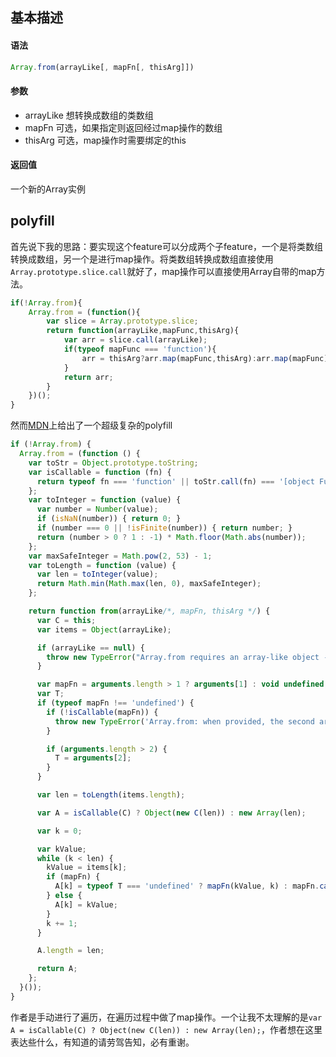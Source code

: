 ## 基本描述

#### 语法

```javascript
Array.from(arrayLike[, mapFn[, thisArg]])
```

#### 参数

* arrayLike 想转换成数组的类数组
* mapFn 可选，如果指定则返回经过map操作的数组
* thisArg 可选，map操作时需要绑定的this

#### 返回值

一个新的Array实例

## polyfill

首先说下我的思路：要实现这个feature可以分成两个子feature，一个是将类数组转换成数组，另一个是进行map操作。将类数组转换成数组直接使用```Array.prototype.slice.call```就好了，map操作可以直接使用Array自带的map方法。


```javascript
if(!Array.from){
	Array.from = (function(){
		var slice = Array.prototype.slice;
		return function(arrayLike,mapFunc,thisArg){
			var arr = slice.call(arrayLike);
			if(typeof mapFunc === 'function'){
				arr = thisArg?arr.map(mapFunc,thisArg):arr.map(mapFunc);
			}
			return arr;
		}
	})();
}
```

然而[MDN](https://developer.mozilla.org/zh-CN/docs/Web/JavaScript/Reference/Global_Objects/Array/from)上给出了一个超级复杂的polyfill


```javascript
if (!Array.from) {
  Array.from = (function () {
    var toStr = Object.prototype.toString;
    var isCallable = function (fn) {
      return typeof fn === 'function' || toStr.call(fn) === '[object Function]';
    };
    var toInteger = function (value) {
      var number = Number(value);
      if (isNaN(number)) { return 0; }
      if (number === 0 || !isFinite(number)) { return number; }
      return (number > 0 ? 1 : -1) * Math.floor(Math.abs(number));
    };
    var maxSafeInteger = Math.pow(2, 53) - 1;
    var toLength = function (value) {
      var len = toInteger(value);
      return Math.min(Math.max(len, 0), maxSafeInteger);
    };

    return function from(arrayLike/*, mapFn, thisArg */) {
      var C = this;
      var items = Object(arrayLike);

      if (arrayLike == null) {
        throw new TypeError("Array.from requires an array-like object - not null or undefined");
      }

      var mapFn = arguments.length > 1 ? arguments[1] : void undefined;
      var T;
      if (typeof mapFn !== 'undefined') {
        if (!isCallable(mapFn)) {
          throw new TypeError('Array.from: when provided, the second argument must be a function');
        }

        if (arguments.length > 2) {
          T = arguments[2];
        }
      }

      var len = toLength(items.length);

      var A = isCallable(C) ? Object(new C(len)) : new Array(len);

      var k = 0;

      var kValue;
      while (k < len) {
        kValue = items[k];
        if (mapFn) {
          A[k] = typeof T === 'undefined' ? mapFn(kValue, k) : mapFn.call(T, kValue, k);
        } else {
          A[k] = kValue;
        }
        k += 1;
      }

      A.length = len;

      return A;
    };
  }());
}
```

作者是手动进行了遍历，在遍历过程中做了map操作。一个让我不太理解的是```var A = isCallable(C) ? Object(new C(len)) : new Array(len);```，作者想在这里表达些什么，有知道的请劳驾告知，必有重谢。